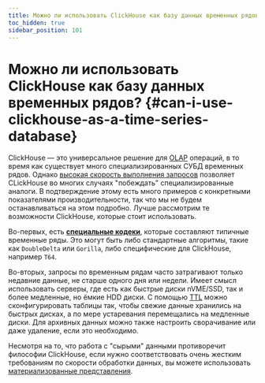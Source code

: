 ```yaml
---
title: Можно ли использовать ClickHouse как базу данных временных рядов?
toc_hidden: true
sidebar_position: 101
---
```


# Можно ли использовать ClickHouse как базу данных временных рядов? {#can-i-use-clickhouse-as-a-time-series-database}

ClickHouse — это универсальное решение для [OLAP](../../faq/general/olap.md) операций, в то время как существует много специализированных СУБД временных рядов. Однако [высокая скорость выполнения запросов](../../faq/general/why-clickhouse-is-so-fast.md) позволяет CLickHouse во многих случаях "побеждать" специализированные аналоги. В подтверждение этому есть много примеров с конкретными показателями производительности, так что мы не будем останавливаться на этом подробно. Лучше рассмотрим те возможности ClickHouse, которые стоит использовать.

Во-первых, есть **[специальные кодеки](../../sql-reference/statements/create/table.md#create-query-specialized-codecs)**, которые составляют типичные временные ряды. Это могут быть либо стандартные алгоритмы, такие как `DoubleDelta` или `Gorilla`, либо специфические для ClickHouse, например `T64`.

Во-вторых, запросы по временным рядам часто затрагивают только недавние данные, не старше одного дня или недели. Имеет смысл использовать серверы, где есть как быстрые диски nVME/SSD, так и более медленные, но ёмкие HDD диски. С помощью [TTL](../../engines/table-engines/mergetree-family/mergetree.md#table_engine-mergetree-multiple-volumes) можно сконфигурировать таблицы так, чтобы свежие данные хранились на быстрых дисках, а по мере устаревания перемещались на медленные диски. Для архивных данных можно также настроить сворачивание или даже удаление, если это необходимо.

Несмотря на то, что работа с "сырыми" данными противоречит философии ClickHouse, если нужно соответствовать очень жестким требованиям по скорости обработки данных, вы можете использовать [материализованные представления](../../sql-reference/statements/create/view.md).

